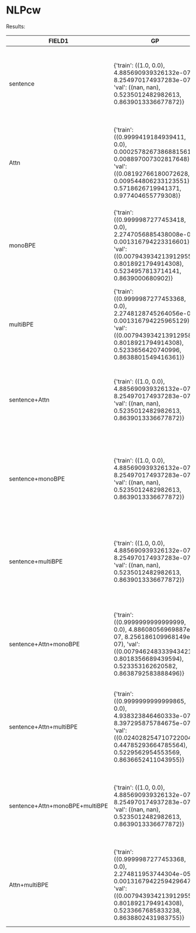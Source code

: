 # NLPcw

Results:

|FIELD1                        |GP                                                                                                                                                                                |forrest                                                                                                                                                                       |nn                                                                                                                                                                                                |svm                                                                                                                                                                                               |
|------------------------------|----------------------------------------------------------------------------------------------------------------------------------------------------------------------------------|------------------------------------------------------------------------------------------------------------------------------------------------------------------------------|--------------------------------------------------------------------------------------------------------------------------------------------------------------------------------------------------|--------------------------------------------------------------------------------------------------------------------------------------------------------------------------------------------------|
|sentence                      |{'train': ((1.0, 0.0), 4.885690939326132e-07, 8.254970174937283e-07), 'val': ((nan, nan), 0.5235012482982613, 0.8639013336677872)}                                                |{'train': ((0.9101458765798178, 0.0), 0.23913960545735222, 0.3961179324384083), 'val': ((-0.0016395884152797142, 0.9587011828815097), 0.5793687031981359, 0.9203792431980713)}|{'train': ((0.10690912672359862, 2.9982912684049436e-19), 0.4869758860311051, 0.8208567309926511), 'val': ((0.024746144780515338, 0.43440103043964257), 0.5244923713966545, 0.8651359756018153)}  |{'train': ((0.027281675767045377, 0.022455948839773685), 0.4612921086784945, 0.8408101068887075), 'val': ((0.043375793035352085, 0.1705020116621275), 0.49232162881213565, 0.8810160059259706)}   |
|Attn                          |{'train': ((0.9999419184939411, 0.0), 0.00025782673868815617, 0.008897007302817648), 'val': ((0.08192766180072628, 0.009544806233123551), 0.5718626719941371, 0.977404655779308)} |{'train': ((0.8770680266037011, 0.0), 0.2650730848539677, 0.45702780250366654), 'val': ((0.03190613877289748, 0.31347587645532937), 0.5916789493355414, 0.9460016206015244)}  |{'train': ((0.06835104770549286, 1.0384107414055236e-08), 0.48621570490611454, 0.8235675761348963), 'val': ((0.05365667469575053, 0.08991000981901243), 0.5228326061582318, 0.8626768909807253)}  |{'train': ((0.05635248684768274, 2.3853264827180366e-06), 0.4586569632617716, 0.8397167927492915), 'val': ((0.06636836663555008, 0.0358662037667269), 0.4891265335397892, 0.8791316181000818)}    |
|monoBPE                       |{'train': ((0.9999987277453418, 0.0), 2.2747056885438008e-05, 0.001316794223316601), 'val': ((0.007943934213912955, 0.8018921794914308), 0.5234957813714141, 0.8639000680902)}    |{'train': ((0.9106941402187606, 0.0), 0.23620329644103175, 0.3949310153950227), 'val': ((-0.0010617379885652753, 0.973249455024791), 0.5991777167036545, 0.9578423463840228)} |{'train': ((0.5779947455396796, 0.0), 0.4417058451202755, 0.6755167756943087), 'val': ((0.005251709255849276, 0.868261570027708), 0.6398942448947094, 0.9797980775924533)}                        |{'train': ((0.12712777016940932, 1.2941038447429514e-26), 0.45693380771719266, 0.8357894973287555), 'val': ((0.06243320475088696, 0.04840816104219808), 0.4908805616624042, 0.8795657682639604)}  |
|multiBPE                      |{'train': ((0.9999987277453368, 0.0), 2.2748128745264056e-05, 0.001316794225965129), 'val': ((0.007943934213912958, 0.8018921794914308), 0.5233656420740996, 0.8638801549416361)} |{'train': ((0.9125331101180527, 0.0), 0.23448076542497276, 0.39316031629127046), 'val': ((0.012510248297120757, 0.6927473529541279), 0.5865146422422746, 0.9285839466717998)} |{'train': ((0.6054678925564654, 0.0), 0.42952515674418934, 0.6587390845866518), 'val': ((0.0012119148868196747, 0.9694674704601923), 0.65859348237991, 0.9841168429552262)}                       |{'train': ((0.11317269981147385, 2.14901971961024e-21), 0.4551988775002236, 0.8363300711392236), 'val': ((0.04509804415791446, 0.15413790092486848), 0.49424948827477777, 0.8797715317885701)}    |
|sentence+Attn                 |{'train': ((1.0, 0.0), 4.885690939326132e-07, 8.254970174937283e-07), 'val': ((nan, nan), 0.5235012482982613, 0.8639013336677872)}                                                |{'train': ((0.916862250448302, 0.0), 0.23254847932030076, 0.3815974185458421), 'val': ((0.036227855796842914, 0.2523880469618577), 0.5906341563079166, 0.9166105363925605)}   |{'train': ((0.16371473257120062, 3.008495844336085e-43), 0.48411824544206844, 0.8146293750894564), 'val': ((0.12019008155349833, 0.00013907429922236197), 0.5195239369329211, 0.8576835574467083)}|{'train': ((0.05797395450631704, 1.2120033056717535e-06), 0.45853324812483703, 0.83966041639748), 'val': ((0.07324451152474754, 0.020535904448237715), 0.4890421579712386, 0.8789046542790053)}   |
|sentence+monoBPE              |{'train': ((1.0, 0.0), 4.885690939326132e-07, 8.254970174937283e-07), 'val': ((nan, nan), 0.5235012482982613, 0.8639013336677872)}                                                |{'train': ((0.9208961863335601, 0.0), 0.22940676249597497, 0.37322689757829897), 'val': ((0.045957359788640184, 0.14643238111670456), 0.5871163404167746, 0.904794731039447)} |{'train': ((0.5720294749796854, 0.0), 0.44417028584612855, 0.6789817302743048), 'val': ((0.011859428975575848, 0.7079786585534211), 0.6364939308053986, 0.9737909761347157)}                      |{'train': ((0.12702026030032176, 1.4273562025329098e-26), 0.45690587448110703, 0.8357625363836998), 'val': ((0.0641278265985045, 0.042616342290719256), 0.49088240962405194, 0.8794483916698613)} |
|sentence+multiBPE             |{'train': ((1.0, 0.0), 4.885690939326132e-07, 8.254970174937283e-07), 'val': ((nan, nan), 0.5235012482982613, 0.8639013336677872)}                                                |{'train': ((0.9237257929321308, 0.0), 0.2260777588898134, 0.37138089586653356), 'val': ((0.00845199780636366, 0.7895106464063223), 0.5931019957676488, 0.9199009575003478)}   |{'train': ((0.5952886290830918, 0.0), 0.43265308593122465, 0.6648528842749147), 'val': ((-0.04813444157970967, 0.1282290569073693), 0.6494671715628396, 0.9825527328260653)}                      |{'train': ((0.11374682988804984, 1.3475107349396355e-21), 0.45512514818416366, 0.8362618927341889), 'val': ((0.0463314077369065, 0.14317166774114998), 0.4942259247540196, 0.8796826536349761)}   |
|sentence+Attn+monoBPE         |{'train': ((0.9999999999999999, 0.0), 4.88608056969887e-07, 8.256186109968149e-07), 'val': ((0.007946248333943421, 0.8018356689439594), 0.523353162620582, 0.8638792583888496)}   |{'train': ((0.9206336009381729, 0.0), 0.2281347377264229, 0.3736386014674018), 'val': ((0.08377015559655698, 0.008039857346613132), 0.572797590105124, 0.8917169024504501)}   |{'train': ((0.6126618314276211, 0.0), 0.4299457666369995, 0.6546899455457318), 'val': ((0.013769063247197486, 0.6636407904020198), 0.6620817931905375, 1.0036045695414488)}                       |{'train': ((0.1327695397608295, 6.713853103860964e-29), 0.45620067659285374, 0.8354549618780146), 'val': ((0.06951488217454688, 0.027937440857640612), 0.4899412652470838, 0.8790370109736808)}   |
|sentence+Attn+multiBPE        |{'train': ((0.9999999999999865, 0.0), 4.938323846460333e-07, 8.397295875784675e-07), 'val': ((0.024028254710722004, 0.44785293664785564), 0.5229562954553569, 0.8636652411043955)}|{'train': ((0.9201605905050281, 0.0), 0.22803029887769, 0.37646187569109024), 'val': ((0.06306248811816798, 0.04618469394731451), 0.583554072481634, 0.899148908378688)}      |{'train': ((0.593004622445167, 0.0), 0.43450081440549754, 0.6670628113443864), 'val': ((-0.019080180869000832, 0.5467292315927593), 0.6464728584435444, 0.9754129422891953)}                      |{'train': ((0.11939993684379241, 1.1979726473924434e-23), 0.4543011836311742, 0.835909669340376), 'val': ((0.053726770410359184, 0.0894905412561308), 0.4934011153337668, 0.8792181675532524)}    |
|sentence+Attn+monoBPE+multiBPE|{'train': ((1.0, 0.0), 4.885690939326132e-07, 8.254970174937283e-07), 'val': ((nan, nan), 0.5235012482982613, 0.8639013336677872)}                                                |{'train': ((0.9170425034859424, 0.0), 0.2303496133141443, 0.3755121177953213), 'val': ((0.014986429892433881, 0.6359660817665612), 0.5910661711755513, 0.9312706082168363)}   |{'train': ((0.8194559281040562, 0.0), 0.31635429078968524, 0.4733489917423208), 'val': ((0.0068187581642547655, 0.8294859680202188), 0.8150269839310715, 1.1651844608277309)}                     |{'train': ((0.21625186615310948, 7.31408470825346e-75), 0.4454867792724748, 0.8254496718080457), 'val': ((0.04662529562536663, 0.1406489917801974), 0.4959869337836597, 0.880563607573371)}       |
|Attn+multiBPE                 |{'train': ((0.9999987277453368, 0.0), 2.274811953744304e-05, 0.0013167942259429647), 'val': ((0.007943934213912955, 0.8018921794914308), 0.5233667685833238, 0.8638802431983755)} |{'train': ((0.9176303228309544, 0.0), 0.2325501050981185, 0.38356255775858306), 'val': ((0.0639118197004398, 0.04332041748827573), 0.5722193101173038, 0.9033906451772761)}   |{'train': ((0.594619262511164, 0.0), 0.43472515348162377, 0.6647463442791364), 'val': ((0.007242860809948701, 0.8190586401713682), 0.667550972809064, 0.9894595807099124)}                        |{'train': ((0.11882014830537832, 1.9652750238212107e-23), 0.45433916022214793, 0.8359429563859551), 'val': ((0.053757256752819754, 0.08930859579981668), 0.49339585036452915, 0.8792005103365435)}|
